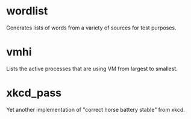 # wordlist
Generates lists of words from a variety of sources for test purposes.

# vmhi
Lists the active processes that are using VM from largest to smallest.

# xkcd_pass
Yet another implementation of "correct horse battery stable" from xkcd.
